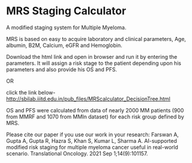 # MRS Staging Calculator
A modified staging system for Multiple Myeloma.

MRS is based on easy to acquire laboratory and clinical parameters, Age, albumin, B2M, Calcium, eGFR and Hemoglobin.

Download the html link and open in browser and run it by entering the parameters. It will assign a risk stage to the patient depending upon his parameters and also provide his OS and PFS.

OR

click the link below- 
http://sbilab.iiitd.edu.in/pub_files/MRScalculator_DecisionTree.html

OS and PFS were calculated from data of nearly 2000 MM patients (900 from MMRF and 1070 from MMIn dataset) for each risk group defined by MRS.

Please cite our paper if you use our work in your research:
Farswan A, Gupta A, Gupta R, Hazra S, Khan S, Kumar L, Sharma A. AI-supported modified risk staging for multiple myeloma cancer useful in real-world scenario. Translational Oncology. 2021 Sep 1;14(9):101157.
